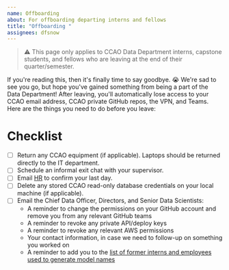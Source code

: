 ```yaml
---
name: Offboarding
about: For offboarding departing interns and fellows
title: "Offboarding "
assignees: dfsnow
---
```


> :warning: This page only applies to CCAO Data Department interns, capstone students, and fellows who are leaving at the end of their quarter/semester.

If you're reading this, then it's finally time to say goodbye. :sob: We're sad to see you go, but hope you've gained something from being a part of the Data Department! After leaving, you'll automatically lose access to your CCAO email address, CCAO private GitHub repos, the VPN, and Teams. Here are the things you need to do before you leave:

# Checklist

- [ ] Return any CCAO equipment (if applicable). Laptops should be returned directly to the IT department.
- [ ] Schedule an informal exit chat with your supervisor.
- [ ] Email [HR](assessor.ccaohr@cookcountyil.gov) to confirm your last day.
- [ ] Delete any stored CCAO read-only database credentials on your local machine (if applicable).
- [ ] Email the Chief Data Officer, Directors, and Senior Data Scientists:
  - A reminder to change the permissions on your GitHub account and remove you from any relevant GitHub teams
  - A reminder to revoke any private API/deploy keys
  - A reminder to revoke any relevant AWS permissions
  - Your contact information, in case we need to follow-up on something you worked on
  - A reminder to add you to the [list of former interns and employees used to generate model names](https://github.com/ccao-data/ccao/blob/master/data-raw/ccao_ids.R)
